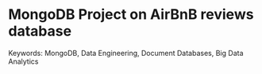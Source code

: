 # MongoDB Project on AirBnB reviews database

Keywords:
MongoDB, Data Engineering, Document Databases, Big Data Analytics
